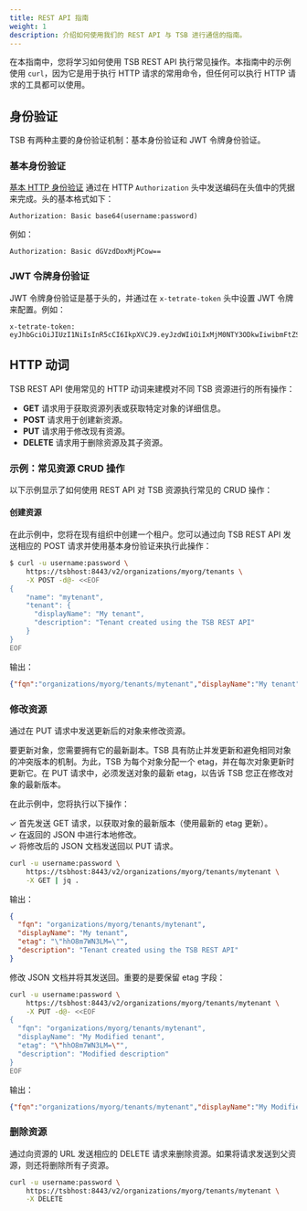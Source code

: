 ```yaml
---
title: REST API 指南
weight: 1
description: 介绍如何使用我们的 REST API 与 TSB 进行通信的指南。
---
```


在本指南中，您将学习如何使用 TSB REST API 执行常见操作。本指南中的示例使用 `curl`，因为它是用于执行 HTTP 请求的常用命令，但任何可以执行 HTTP 请求的工具都可以使用。

## 身份验证

TSB 有两种主要的身份验证机制：基本身份验证和 JWT 令牌身份验证。

### 基本身份验证

[基本 HTTP 身份验证](https://tools.ietf.org/html/rfc7617) 通过在 HTTP `Authorization` 头中发送编码在头值中的凭据来完成。头的基本格式如下：

```text
Authorization: Basic base64(username:password)
```

例如：

```text
Authorization: Basic dGVzdDoxMjPCow==
```

### JWT 令牌身份验证

JWT 令牌身份验证是基于头的，并通过在 `x-tetrate-token` 头中设置 JWT 令牌来配置。例如：

```text
x-tetrate-token: eyJhbGciOiJIUzI1NiIsInR5cCI6IkpXVCJ9.eyJzdWIiOiIxMjM0NTY3ODkwIiwibmFtZSI6IkpvaG4gRG9lIiwiaWF0IjoxNTE2MjM5MDIyfQ.SflKxwRJSMeKKF2QT4fwpMeJf36POk6yJV_adQssw5c
```

## HTTP 动词

TSB REST API 使用常见的 HTTP 动词来建模对不同 TSB 资源进行的所有操作：

- **GET** 请求用于获取资源列表或获取特定对象的详细信息。
- **POST** 请求用于创建新资源。
- **PUT** 请求用于修改现有资源。
- **DELETE** 请求用于删除资源及其子资源。

### 示例：常见资源 CRUD 操作

以下示例显示了如何使用 REST API 对 TSB 资源执行常见的 CRUD 操作：

#### 创建资源

在此示例中，您将在现有组织中创建一个租户。您可以通过向 TSB REST API 发送相应的 POST 请求并使用基本身份验证来执行此操作：

```bash
$ curl -u username:password \
    https://tsbhost:8443/v2/organizations/myorg/tenants \
    -X POST -d@- <<EOF
{
    "name": "mytenant",
    "tenant": {
      "displayName": "My tenant",
      "description": "Tenant created using the TSB REST API"
    }
}
EOF
```

输出：

```json
{"fqn":"organizations/myorg/tenants/mytenant","displayName":"My tenant","etag":"\"hhO8m7WN3LM=\"","description":"Tenant created using the TSB REST API"}
```

### 修改资源

通过在 PUT 请求中发送更新后的对象来修改资源。

要更新对象，您需要拥有它的最新副本。TSB 具有防止并发更新和避免相同对象的冲突版本的机制。为此，TSB 为每个对象分配一个 etag，并在每次对象更新时更新它。在 PUT 请求中，必须发送对象的最新 etag，以告诉 TSB 您正在修改对象的最新版本。

在此示例中，您将执行以下操作：

✓ 首先发送 GET 请求，以获取对象的最新版本（使用最新的 etag 更新）。<br />
✓ 在返回的 JSON 中进行本地修改。<br />
✓ 将修改后的 JSON 文档发送回以 PUT 请求。

```bash
curl -u username:password \
    https://tsbhost:8443/v2/organizations/myorg/tenants/mytenant \
    -X GET | jq .

```

输出：
```json
{
  "fqn": "organizations/myorg/tenants/mytenant",
  "displayName": "My tenant",
  "etag": "\"hhO8m7WN3LM=\"",
  "description": "Tenant created using the TSB REST API"
}
```

修改 JSON 文档并将其发送回。重要的是要保留 etag 字段：

```bash
curl -u username:password \
    https://tsbhost:8443/v2/organizations/myorg/tenants/mytenant \
    -X PUT -d@- <<EOF
{
  "fqn": "organizations/myorg/tenants/mytenant",
  "displayName": "My Modified tenant",
  "etag": "\"hhO8m7WN3LM=\"",
  "description": "Modified description"
}
EOF
```

输出：

```json
{"fqn":"organizations/myorg/tenants/mytenant","displayName":"My Modified tenant","etag":"\"BhsObrdJUWI=\"","description":"Modified description"}
```

### 删除资源

通过向资源的 URL 发送相应的 DELETE 请求来删除资源。如果将请求发送到父资源，则还将删除所有子资源。

```bash
curl -u username:password \
    https://tsbhost:8443/v2/organizations/myorg/tenants/mytenant \
    -X DELETE
```
